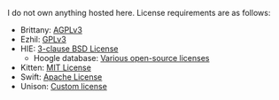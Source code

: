 I do not own anything hosted here. License requirements are as
follows:

* Brittany:
  [AGPLv3](https://github.com/lspitzner/brittany/blob/7d68b1cc3809e2921756c3a1bf67a83e82c21b0a/LICENSE)
* Ezhil:
  [GPLv3](https://sourceforge.net/p/ezhillang/code/ci/b00c83456887e58587a3ba3519480af307d7a3a2/tree/LICENSE.txt)
* HIE: [3-clause BSD
  License](https://github.com/haskell/haskell-ide-engine/blob/e4972ff44c7649e3f53ffac37ae899410075aa0f/LICENSE)
    * Hoogle database: [Various open-source
      licenses](https://hackage.haskell.org/upload)
* Kitten: [MIT
  License](https://github.com/evincarofautumn/kitten/blob/bcaffa109c7f93959b3c2e9e7ae74462f840088d/LICENSE.md)
* Swift: [Apache
  License](https://github.com/apple/swift/blob/9ce82500d0e2a01fc33e8fc71ded8abc4358f959/LICENSE.txt)
* Unison: [Custom
  license](https://github.com/unisonweb/unison/blob/519cbeb58704c1b9410c9386e492be59fd5a5334/LICENSE)
